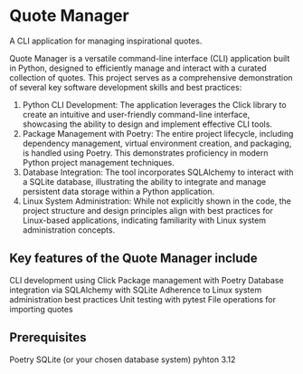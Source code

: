 # Quote Manager
A CLI application for managing inspirational quotes.

Quote Manager is a versatile command-line interface (CLI) application built in Python, designed to efficiently manage and interact with a curated collection of quotes. This project serves as a comprehensive demonstration of several key software development skills and best practices:

1. Python CLI Development: The application leverages the Click library to create an intuitive and user-friendly command-line interface, showcasing the ability to design and implement effective CLI tools.
2. Package Management with Poetry: The entire project lifecycle, including dependency management, virtual environment creation, and packaging, is handled using Poetry. This demonstrates proficiency in modern Python project management techniques.
3. Database Integration: The tool incorporates SQLAlchemy to interact with a SQLite database, illustrating the ability to integrate and manage persistent data storage within a Python application.
4. Linux System Administration: While not explicitly shown in the code, the project structure and design principles align with best practices for Linux-based applications, indicating familiarity with Linux system administration concepts.

## Key features of the Quote Manager include
CLI development using Click
Package management with Poetry
Database integration via SQLAlchemy with SQLite
Adherence to Linux system administration best practices
Unit testing with pytest
File operations for importing quotes

## Prerequisites
Poetry
SQLite (or your chosen database system)
pyhton 3.12
